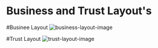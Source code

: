 # Business and Trust Layout's

#Businee Layout
![business-layout-image](https://github.com/sriramlpu/html-css/assets/115405508/b1e8c748-11c5-43a9-8556-e729d719b644)

#Trust Layout
![trust-layout-image](https://github.com/sriramlpu/html-css/assets/115405508/799bf03c-ce2b-44ed-8bc4-61823697020e)
